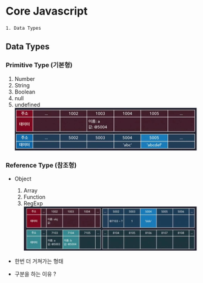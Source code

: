 # Core Javascript

```
1. Data Types
```

## Data Types
### Primitive Type (기본형)
  1. Number
  2. String
  3. Boolean
  4. null
  5. undefined
  ![기본형 데이터 저장 방법](./images/javascript_primitive.jpg)
### Reference Type (참조형)
  * Object
    1. Array
    2. Function
    3. RegExp
  ![참조형 데이터 저장 방법](./images/javascript_reference.jpg)
  * 한번 더 거쳐가는 형태

* 구분을 하는 이유 ?